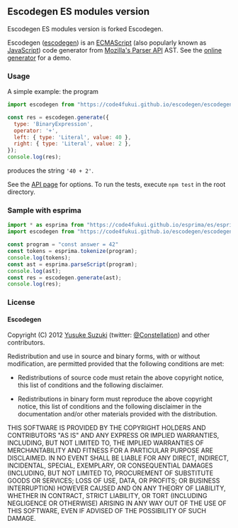 ## Escodegen ES modules version

Escodegen ES modules version is forked Escodegen.

Escodegen ([escodegen](http://github.com/estools/escodegen)) is an
[ECMAScript](http://www.ecma-international.org/publications/standards/Ecma-262.htm)
(also popularly known as [JavaScript](http://en.wikipedia.org/wiki/JavaScript))
code generator from [Mozilla's Parser API](https://developer.mozilla.org/en/SpiderMonkey/Parser_API)
AST. See the [online generator](https://code4fukui.github.io/escodegen/demo/)
for a demo.

### Usage

A simple example: the program

```JavaScript
import escodegen from "https://code4fukui.github.io/escodegen/escodegen.js";

const res = escodegen.generate({
  type: 'BinaryExpression',
  operator: '+',
  left: { type: 'Literal', value: 40 },
  right: { type: 'Literal', value: 2 },
});
console.log(res);
```

produces the string `'40 + 2'`.

See the [API page](https://github.com/estools/escodegen/wiki/API) for
options. To run the tests, execute `npm test` in the root directory.

### Sample with esprima

```JavaScript
import * as esprima from "https://code4fukui.github.io/esprima/es/esprima.min.js";
import escodegen from "https://code4fukui.github.io/escodegen/escodegen.js";

const program = "const answer = 42"
const tokens = esprima.tokenize(program);
console.log(tokens);
const ast = esprima.parseScript(program);
console.log(ast);
const res = escodegen.generate(ast);
console.log(res);
```

### License

#### Escodegen

Copyright (C) 2012 [Yusuke Suzuki](http://github.com/Constellation)
 (twitter: [@Constellation](http://twitter.com/Constellation)) and other contributors.

Redistribution and use in source and binary forms, with or without
modification, are permitted provided that the following conditions are met:

  * Redistributions of source code must retain the above copyright
    notice, this list of conditions and the following disclaimer.

  * Redistributions in binary form must reproduce the above copyright
    notice, this list of conditions and the following disclaimer in the
    documentation and/or other materials provided with the distribution.

THIS SOFTWARE IS PROVIDED BY THE COPYRIGHT HOLDERS AND CONTRIBUTORS "AS IS"
AND ANY EXPRESS OR IMPLIED WARRANTIES, INCLUDING, BUT NOT LIMITED TO, THE
IMPLIED WARRANTIES OF MERCHANTABILITY AND FITNESS FOR A PARTICULAR PURPOSE
ARE DISCLAIMED. IN NO EVENT SHALL <COPYRIGHT HOLDER> BE LIABLE FOR ANY
DIRECT, INDIRECT, INCIDENTAL, SPECIAL, EXEMPLARY, OR CONSEQUENTIAL DAMAGES
(INCLUDING, BUT NOT LIMITED TO, PROCUREMENT OF SUBSTITUTE GOODS OR SERVICES;
LOSS OF USE, DATA, OR PROFITS; OR BUSINESS INTERRUPTION) HOWEVER CAUSED AND
ON ANY THEORY OF LIABILITY, WHETHER IN CONTRACT, STRICT LIABILITY, OR TORT
(INCLUDING NEGLIGENCE OR OTHERWISE) ARISING IN ANY WAY OUT OF THE USE OF
THIS SOFTWARE, EVEN IF ADVISED OF THE POSSIBILITY OF SUCH DAMAGE.
